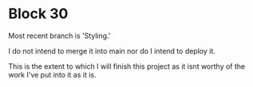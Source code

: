 # Block 30 

Most recent branch is 'Styling.'

I do not intend to merge it into main nor do I intend to deploy it. 

This is the extent to which I will finish this project as it isnt worthy of the work I've put into it as it is. 

